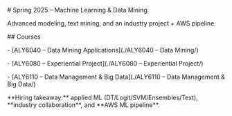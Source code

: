 \# Spring 2025 – Machine Learning \& Data Mining



Advanced modeling, text mining, and an industry project + AWS pipeline.



\## Courses

\- \[ALY6040 – Data Mining Applications](./ALY6040 – Data Mining/)

\- \[ALY6080 – Experiential Project](./ALY6080 – Experiential Project/)

\- \[ALY6110 – Data Management \& Big Data](./ALY6110 – Data Management \& Big Data/)



\*\*Hiring takeaway:\*\* applied ML (DT/Logit/SVM/Ensembles/Text), \*\*industry collaboration\*\*, and \*\*AWS ML pipeline\*\*.



